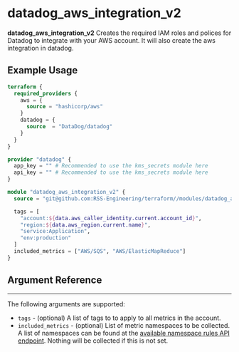 # datadog_aws_integration_v2

**datadog_aws_integration_v2** Creates the required IAM roles and polices for Datadog to integrate with your AWS account. It will also create the aws integration in datadog.

## Example Usage

```terraform
terraform {
  required_providers {
    aws = {
      source = "hashicorp/aws"
    }
    datadog = {
      source  = "DataDog/datadog"
    }
  }
}

provider "datadog" {
  app_key = "" # Recommended to use the kms_secrets module here
  api_key = "" # Recommended to use the kms_secrets module here
}

module "datadog_aws_integration_v2" {
  source = "git@github.com:RSS-Engineering/terraform//modules/datadog_aws_integration_v2?ref={commit}"

  tags = [
    "account:${data.aws_caller_identity.current.account_id}",
    "region:${data.aws_region.current.name}",
    "service:Application",
    "env:production"
  ]
  included_metrics = ["AWS/SQS", "AWS/ElasticMapReduce"]
}
```

## Argument Reference

---

The following arguments are supported:

* `tags` - (optional) A list of tags to to apply to all metrics in the account.
* `included_metrics` - (optional) List of metric namespaces to be collected. A list of namespaces can be found at the [available namespace rules API endpoint](https://docs.datadoghq.com/api/v1/aws-integration/#list-namespace-rules). Nothing will be collected if this is not set.
